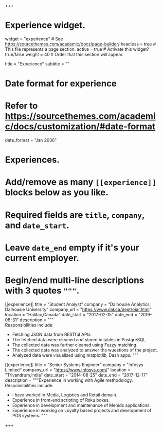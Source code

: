 +++
# Experience widget.
widget = "experience"  # See https://sourcethemes.com/academic/docs/page-builder/
headless = true  # This file represents a page section.
active = true  # Activate this widget? true/false
weight = 40  # Order that this section will appear.

title = "Experience"
subtitle = ""

# Date format for experience
#   Refer to https://sourcethemes.com/academic/docs/customization/#date-format
date_format = "Jan 2006"

# Experiences.
#   Add/remove as many `[[experience]]` blocks below as you like.
#   Required fields are `title`, `company`, and `date_start`.
#   Leave `date_end` empty if it's your current employer.
#   Begin/end multi-line descriptions with 3 quotes `"""`.
[[experience]]
  title = "Student Analyst"
  company = "Dalhousie Analytics, Dalhousie University"
  company_url = "https://www.dal.ca/dept/oiar.html"
  location = "Halifax,Canada"
  date_start = "2017-02-15"
  date_end = "2019-08-31"
  description = """  
  Responsibilities include:
  
  * Fetching JSON data from RESTful APIs.
  * The fetched data were cleaned and stored in tables in PostgreSQL.
  * The collected data was further cleaned using Fuzzy matching.
  * The collected data was analyzed to answer the wuestions of the project.
  * Analyzed data were visualized using matplotlib, Dash apps.
  """

[[experience]]
  title = "Senior Systems Engineer"
  company = "Infosys Limited"
  company_url = "https://www.infosys.com/"
  location = "Trivandrum,India"
  date_start = "2014-08-25"
  date_end = "2017-12-17"
  description = """Experience in working with Agile methodology. 
  Responsibilities include:
  
  * I have worked in Media, Logistics and Retail domain.
  * Experience in front-end scripting of Roku boxes.
  * Experience in development and maintenance of Menidx applications.
  * Experience in working on Loyalty based projects and development of POS systems.
  """

+++
